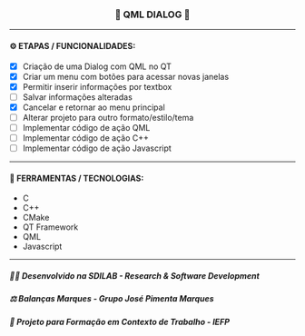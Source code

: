<h3 align="center"> 
  🚧 QML DIALOG 🚧
</h3>

---
#### ⚙️ ETAPAS / FUNCIONALIDADES:

- [x] Criação de uma Dialog com QML no QT
- [x] Criar um menu com botões para acessar novas janelas
- [x] Permitir inserir informações por textbox
- [ ] Salvar informações alteradas
- [x] Cancelar e retornar ao menu principal
- [ ] Alterar projeto para outro formato/estilo/tema
- [ ] Implementar código de ação QML
- [ ] Implementar código de ação C++
- [ ] Implementar código de ação Javascript

---
#### 🔧 FERRAMENTAS / TECNOLOGIAS:

- C
- C++
- CMake
- QT Framework
- QML
- Javascript

---
##### 👨‍💻 Desenvolvido na SDILAB - Research & Software Development 
##### ⚖️ Balanças Marques - Grupo José Pimenta Marques
##### 📖 Projeto para Formação em Contexto de Trabalho - IEFP
